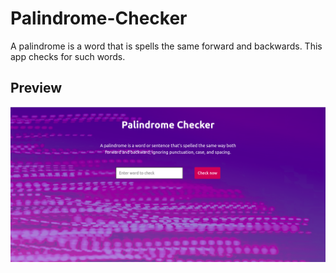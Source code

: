 # Palindrome-Checker

A palindrome is a word that is spells the same forward and backwards. This app checks for such words.

## Preview 
![Preview Image](preview.png)
